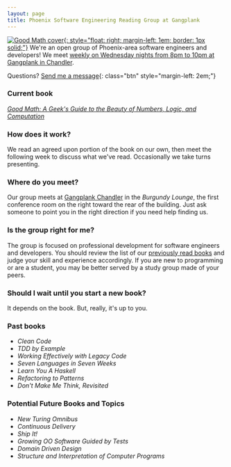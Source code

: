 ```yaml
---
layout: page
title: Phoenix Software Engineering Reading Group at Gangplank
---
```

[![Good Math cover](http://www.smugmug.com/photos/i-vHNF5rZ/0/S/i-vHNF5rZ-S.jpg){: style="float: right; margin-left: 1em; border: 1px solid;"}][2]
We're an open group of Phoenix-area software engineers and developers! We meet [weekly on Wednesday nights from 8pm to 10pm at Gangplank in Chandler](#where).

Questions? [Send me a message][1]{: class="btn" style="margin-left: 2em;"}

### Current book

*[Good Math: A Geek's Guide to the Beauty of Numbers, Logic, and Computation][2]*

### How does it work?

We read an agreed upon portion of the book on our own, then meet the following week to discuss what we've read. Occasionally we take turns presenting. <a name="where" />

### Where do you meet?

Our group meets at [Gangplank Chandler][3] in the *Burgundy Lounge*, the first conference room on the right toward the rear of the building. Just ask someone to point you in the right direction if you need help finding us.

### Is the group right for me?

The group is focused on professional development for software engineers and developers. You should review the list of our [previously read books](#past-books) and judge your skill and experience accordingly. If you are new to programming or are a student, you may be better served by a study group made of your peers.

### Should I wait until you start a new book?

It depends on the book. But, really, it's up to you.

<!-- ### Next book: *???* -->

<a name="past-books" />

### Past books

* *Clean Code*
* *TDD by Example*
* *Working Effectively with Legacy Code*
* *Seven Languages in Seven Weeks*
* *Learn You A Haskell*
* *Refactoring to Patterns*
* *Don't Make Me Think, Revisited*

### Potential Future Books and Topics

* *New Turing Omnibus*
* *Continuous Delivery*
* *Ship It!*
* *Growing OO Software Guided by Tests*
* *Domain Driven Design*
* *Structure and Interpretation of Computer Programs*

[1]: /contact/
[2]: http://www.amazon.com/gp/product/1937785335/ref=as_li_ss_tl?ie=UTF8&camp=1789&creative=390957&creativeASIN=1937785335&linkCode=as2&tag=swrg-20
[3]: http://gangplankhq.com/chandler/
